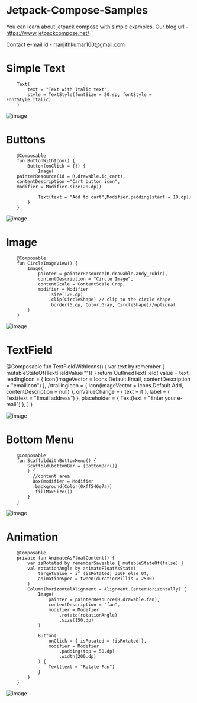 # Jetpack-Compose-Samples

You can learn about jetpack compose with simple examples.
Our blog url - https://www.jetpackcompose.net/ 

Contact e-mail id - rranjithkumar100@gmail.com 

# Simple Text

		Text(
			text = "Text with Italic text",
			style = TextStyle(fontSize = 20.sp, fontStyle = FontStyle.Italic)
		)


![image](https://user-images.githubusercontent.com/87621926/145778443-744fb4c3-ded7-406f-a5fb-907282b6fc18.png)

# Buttons

		@Composable
		fun ButtonWithIcon() {
			Button(onClick = {}) {
				Image(
		painterResource(id = R.drawable.ic_cart), 
		contentDescription ="Cart button icon",
		modifier = Modifier.size(20.dp))

				Text(text = "Add to cart",Modifier.padding(start = 10.dp))
			}
		}


![image](https://user-images.githubusercontent.com/87621926/145778536-376a0102-bd94-4f01-9dab-c4f076e2cd49.png)


# Image

		@Composable
		fun CircleImageView() {
			Image(
				painter = painterResource(R.drawable.andy_rubin),
				contentDescription = "Circle Image",
				contentScale = ContentScale.Crop,            
				modifier = Modifier
					.size(128.dp)
					.clip(CircleShape) // clip to the circle shape
					.border(5.dp, Color.Gray, CircleShape)//optional
			)
		}

![image](https://user-images.githubusercontent.com/87621926/145778885-e6359553-d553-4832-98f1-33b2a8bf0772.png)


# TextField

@Composable
		fun TextFieldWithIcons() {
			var text by remember { mutableStateOf(TextFieldValue("")) }
			return OutlinedTextField(
				value = text,
				leadingIcon = { Icon(imageVector = Icons.Default.Email, contentDescription = "emailIcon") },
				//trailingIcon = { Icon(imageVector = Icons.Default.Add, contentDescription = null) },
				onValueChange = {
					text = it
				},
				label = { Text(text = "Email address") },
				placeholder = { Text(text = "Enter your e-mail") },
			)
		}

![image](https://user-images.githubusercontent.com/87621926/145778990-fca240ce-ecc3-4986-8a55-bd855fc70b0a.png)

# Bottom Menu

		@Composable
		fun ScaffoldWithBottomMenu() {
			Scaffold(bottomBar = {BottomBar()}
			) {
			  //content area
			  Box(modifier = Modifier
			  .background(Color(0xff546e7a))
			  .fillMaxSize())
			}
		}

![image](https://user-images.githubusercontent.com/87621926/145779111-148d5b51-9bb2-4638-bf2f-3d6110672947.png)


# Animation

		@Composable
		private fun AnimateAsFloatContent() {
			var isRotated by rememberSaveable { mutableStateOf(false) }
			val rotationAngle by animateFloatAsState(
				targetValue = if (isRotated) 360F else 0f,
				animationSpec = tween(durationMillis = 2500)
			)
			Column(horizontalAlignment = Alignment.CenterHorizontally) {
				Image(
					painter = painterResource(R.drawable.fan),
					contentDescription = "fan",
					modifier = Modifier
						.rotate(rotationAngle)
						.size(150.dp)
				)

				Button(
					onClick = { isRotated = !isRotated },
					modifier = Modifier
						.padding(top = 50.dp)
						.width(200.dp)
				) {
					Text(text = "Rotate Fan")
				}
			}
		}
		
![image](https://user-images.githubusercontent.com/87621926/145779269-2a716b1d-6188-490f-a6fd-5ccc5d8dc9f6.png)




